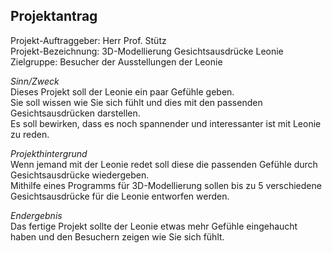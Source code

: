 ## Projektantrag  
    

Projekt-Auftraggeber: Herr Prof. Stütz  
Projekt-Bezeichnung: 3D-Modellierung Gesichtsausdrücke Leonie  
Zielgruppe: Besucher der Ausstellungen der Leonie  
  

*Sinn/Zweck*  
Dieses Projekt soll der Leonie ein paar Gefühle geben.  
Sie soll wissen wie Sie sich fühlt und dies mit den passenden Gesichtsausdrücken darstellen.  
Es soll bewirken, dass es noch spannender und interessanter ist mit Leonie zu reden.  
  
*Projekthintergrund*  
Wenn jemand mit der Leonie redet soll diese die passenden Gefühle durch Gesichtsausdrücke wiedergeben.  
Mithilfe eines Programms für 3D-Modellierung sollen bis zu 5 verschiedene Gesichtsausdrücke für die Leonie entworfen werden.  
  
*Endergebnis*  
Das fertige Projekt sollte der Leonie etwas mehr Gefühle eingehaucht haben und den Besuchern zeigen wie Sie sich fühlt.  

<!--stackedit_data:
eyJoaXN0b3J5IjpbOTcyNzgxMzc0XX0=
-->